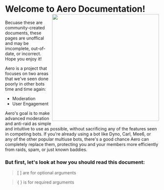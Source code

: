 # Welcome to Aero Documentation! <img src="https://i.imgur.com/NRuYWU9.png" align="right" width="350">

Becuase these are community-created documents, these pages are unoffical and may be imcomplete, out-of-date, or incorrect. Hope you enjoy it!

Aero is a project that focuses on two areas that we've seen done poorly in other bots time and time again:

- Moderation
- User Engagement

Aero's goal is to make advanced moderation and anti-raid as simple and intuitive to use as possible, without sacrificing any of the features seen in competing bots.
If you're already using a bot like Dyno, Carl, Mee6, or any of the other popular multiuse bots, there's a good chance Aero can completely replace them, protecting you and your members more efficiently from raids, spam, or just known baddies.

### But first, let's look at how you should read this document:

> [ ] are for optional arguments

> { } is for required arguments
